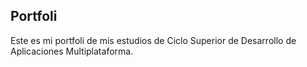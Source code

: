 ## Portfoli

Este es mi portfoli de mis estudios de Ciclo Superior de Desarrollo de Aplicaciones Multiplataforma.
